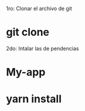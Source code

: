 1ro: Clonar el archivo de git
# git clone 

2do: Intalar las de pendencias
# My-app
# yarn install 

